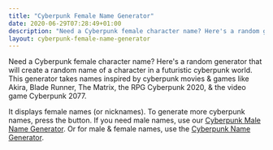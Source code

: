 ```yaml
---
title: "Cyberpunk Female Name Generator"
date: 2020-06-29T07:28:49+01:00
description: "Need a Cyberpunk female character name? Here's a random generator"
layout: cyberpunk-female-name-generator
---
```


Need a Cyberpunk female character name? Here's a random generator that will create a random name of a character in a futuristic cyberpunk world. This generator takes names inspired by cyberpunk movies & games like Akira, Blade Runner, The Matrix, the RPG Cyberpunk 2020, & the video game Cyberpunk 2077.

It displays female names (or nicknames). To generate more cyberpunk names, press the button. If you need male names, use our <a href="/cyberpunk-male-name-generator">Cyberpunk Male Name Generator</a>. Or for male & female names, use the <a href="/cyberpunk-name-generator">Cyberpunk Name Generator</a>. 